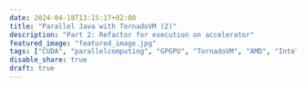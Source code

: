 ```yaml
---
date: 2024-04-18T13:15:17+02:00
title: "Parallel Java with TornadoVM (2)"
description: "Part 2: Refactor for execution on accelerator"
featured_image: "featured_image.jpg"
tags: ["CUDA", "parallelcomputing", "GPGPU", "TornadoVM", "AMD", "Intel", "NVIDIA"]
disable_share: true
draft: true
---
```

